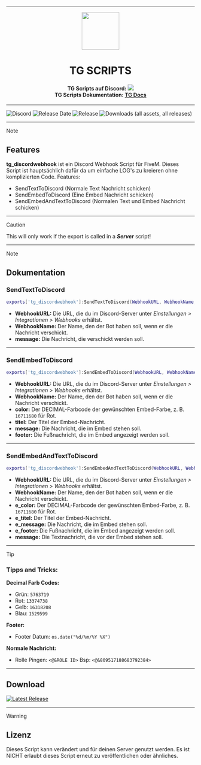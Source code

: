<p align="center">
    <hr>
        <p align="center">
            <img src="https://avatars.githubusercontent.com/u/180347510?s=200&v=4" width="100" height="100"></img>
        </p>
    <h1 align="center">
    TG SCRIPTS
    </h1>
    <h4 align="center">
    <b>TG Scripts auf Discord: </b><a href="https://discord.gg/X2zxGxY6XY"><img src="https://discordapp.com/api/guilds/1101900001392721931/widget.png?style=shield"></img></a>
    <br/>
    <b>TG Scripts Dokumentation: </b><a href="https://tg-scripts.gitbook.io/tg-docs">TG Docs</a>
    </h4>
    <hr>
</p>

![Discord](https://img.shields.io/discord/1101900001392721931?label=Discord%20Server) 
![Release Date](https://img.shields.io/github/release-date/TGScripts/tg_discordwebhook?label=Last%20Release%20Date) 
![Release](https://img.shields.io/github/v/release/TGScripts/tg_discordwebhook?label=Last%20Release%20(Download%20below)) 
![Downloads (all assets, all releases)](https://img.shields.io/github/downloads/TGScripts/tg_discordwebhook/total?label=Downloads)

---
> [!NOTE]
> ## Features
> **tg_discordwebhook** ist ein Discord Webhook Script für FiveM. Dieses Script ist hauptsächlich dafür da um einfache LOG's zu kreieren ohne komplizierten Code.
> Features:
> - SendTextToDiscord (Normale Text Nachricht schicken)
> - SendEmbedToDiscord (Eine Embed Nachricht schicken)
> - SendEmbedAndTextToDiscord (Normalen Text und Embed Nachricht schicken)

<hr>

> [!CAUTION]
> This will only work if the export is called in a ***Server*** script!

<hr>

> [!NOTE]
> ## Dokumentation
> ### SendTextToDiscord
> ```lua
> exports['tg_discordwebhook']:SendTextToDiscord(WebhookURL, WebhookName, message)
> ```
> - **WebhookURL:** Die URL, die du im Discord-Server unter *Einstellungen > Integrationen > Webhooks* erhältst.
> - **WebhookName:** Der Name, den der Bot haben soll, wenn er die Nachricht verschickt.
> - **message:** Die Nachricht, die verschickt werden soll.
> ---
> ### SendEmbedToDiscord
> ```lua
> exports['tg_discordwebhook']:SendEmbedToDiscord(WebhookURL, WebhookName, color, titel, message, footer)
> ```
> - **WebhookURL:** Die URL, die du im Discord-Server unter *Einstellungen > Integrationen > Webhooks* erhältst.
> - **WebhookName:** Der Name, den der Bot haben soll, wenn er die Nachricht verschickt.
> - **color:** Der DECIMAL-Farbcode der gewünschten Embed-Farbe, z. B. `16711680` für Rot.
> - **titel:** Der Titel der Embed-Nachricht.
> - **message:** Die Nachricht, die im Embed stehen soll.
> - **footer:** Die Fußnachricht, die im Embed angezeigt werden soll.
> ---
> ### SendEmbedAndTextToDiscord
> ```lua
> exports['tg_discordwebhook']:SendEmbedAndTextToDiscord(WebhookURL, WebhookName, e_color, e_titel, e_message, e_footer, message)
> ```
> - **WebhookURL:** Die URL, die du im Discord-Server unter *Einstellungen > Integrationen > Webhooks* erhältst.
> - **WebhookName:** Der Name, den der Bot haben soll, wenn er die Nachricht verschickt.
> - **e_color:** Der DECIMAL-Farbcode der gewünschten Embed-Farbe, z. B. `16711680` für Rot.
> - **e_titel:** Der Titel der Embed-Nachricht.
> - **e_message:** Die Nachricht, die im Embed stehen soll.
> - **e_footer:** Die Fußnachricht, die im Embed angezeigt werden soll.
> - **message:** Die Textnachricht, die vor der Embed stehen soll.

<hr>

> [!TIP]
> ### Tipps and Tricks:
> **Decimal Farb Codes:**
> - Grün: `5763719`
> - Rot:  `13374738`
> - Gelb: `16318208`
> - Blau: `1529599`
> 
> **Footer:**
> - Footer Datum: `os.date("%d/%m/%Y %X")`
> 
> **Normale Nachricht:**
> - Rolle Pingen: `<@&ROLE ID>` Bsp: `<@&809517188683792384>`

<hr>

## Download
[![Latest Release](https://img.shields.io/github/v/release/TGScripts/tg_discordwebhook?label=latest)](https://github.com/TGScripts/tg_discordwebhook/releases/latest)

<hr>

> [!WARNING]
> ## Lizenz
> Dieses Script kann verändert und für deinen Server genutzt werden. Es ist NICHT erlaubt dieses Script erneut zu veröffentlichen oder ähnliches.